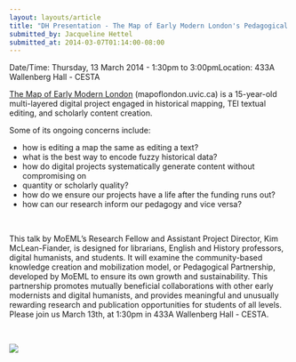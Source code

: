 ```yaml
---
layout: layouts/article
title: "DH Presentation - The Map of Early Modern London's Pedagogical Sustainability Model for the Digital Humanities"
submitted_by: Jacqueline Hettel
submitted_at: 2014-03-07T01:14:00-08:00
---
```



Date/Time: Thursday, 13 March 2014 - 1:30pm to 3:00pmLocation: 433A Wallenberg Hall - CESTA 

[The Map of Early Modern London](http://mapoflondon.uvic.ca) (mapoflondon.uvic.ca) is a 15-year-old multi-layered digital project engaged in historical mapping, TEI textual editing, and scholarly content creation.


Some of its ongoing concerns include:


* how is editing a map the same as editing a text?
* what is the best way to encode fuzzy historical data?
* how do digital projects systematically generate content without compromising on
* quantity or scholarly quality?
* how do we ensure our projects have a life after the funding runs out?
* how can our research inform our pedagogy and vice versa?

 


This talk by MoEML’s Research Fellow and Assistant Project Director, Kim McLean-Fiander, is designed for librarians, English and History professors, digital humanists, and students. It will examine the community-based knowledge creation and mobilization model, or Pedagogical Partnership, developed by MoEML to ensure its own growth and sustainability. This partnership promotes mutually beneficial collaborations with other early modernists and digital humanists, and provides meaningful and unusually rewarding research and publication opportunities for students of all levels. Please join us March 13th, at 1:30pm in 433A Wallenberg Hall - CESTA.


 


 

![](https://digitalhumanities.stanford.edu/sites/g/files/sbiybj8071/f/events/stanford_moeml_poster.jpg) 


